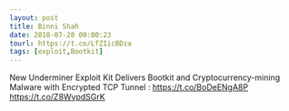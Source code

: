 ```yaml
---
layout: post
title: Binni Shah
date: 2018-07-28 00:00:23
tourl: https://t.co/LfZIicBDza
tags: [exploit,Bootkit]
---
```

New Underminer Exploit Kit Delivers Bootkit and Cryptocurrency-mining Malware with Encrypted TCP Tunnel :  https://t.co/BoDeENgA8P https://t.co/Z8WvpdSGrK